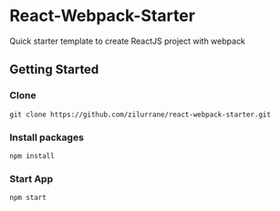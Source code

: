 # React-Webpack-Starter
Quick starter template to create ReactJS project with webpack

## Getting Started

### Clone
``` git clone https://github.com/zilurrane/react-webpack-starter.git ```

### Install packages
``` npm install ```

### Start App
``` npm start ```
